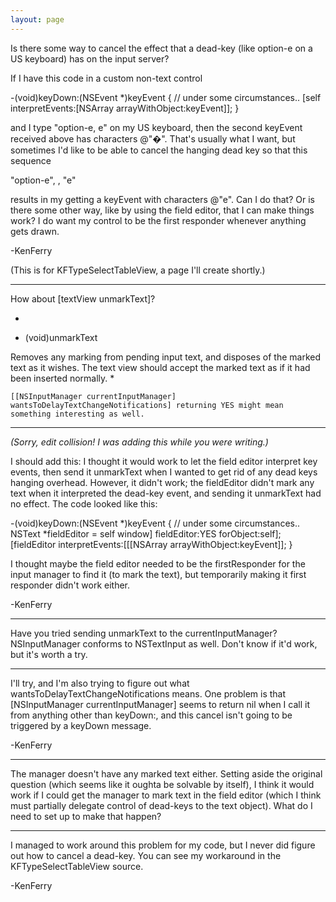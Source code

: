 ```yaml
---
layout: page
---
```


Is there some way to cancel the effect that a dead-key (like option-e on a US keyboard) has on the input server?

If I have this code in a custom non-text control

    
-(void)keyDown:(NSEvent *)keyEvent
{
     // under some circumstances..
     [self interpretEvents:[NSArray arrayWithObject:keyEvent]];
}


and I type "option-e, e" on my US keyboard, then the second keyEvent received above has characters @"�".  That's usually what I want, but sometimes I'd like to be able to cancel the hanging dead key so that this sequence

"option-e", <cancel-dead-key>, "e" 

results in my getting a keyEvent with characters @"e".  Can I do that?  Or is there some other way, like by using the field editor, that I can make things work?  I do want my control to be the first responder whenever anything gets drawn.

-KenFerry

(This is for KFTypeSelectTableView, a page I'll create shortly.)

----

How about     [textView unmarkText]?

*
- (void)unmarkText

Removes any marking from pending input text, and disposes of the marked text as it wishes. The text view should accept the marked text as if it had been inserted normally.
*

    [[NSInputManager currentInputManager] wantsToDelayTextChangeNotifications] returning YES might mean something interesting as well.

----

*(Sorry, edit collision! I was adding this while you were writing.)*

I should add this:  I thought it would work to let the field editor interpret key events, then send it     unmarkText when I wanted to get rid of any dead keys hanging overhead.  However, it didn't work; the fieldEditor didn't mark any text when it interpreted the dead-key event, and sending it     unmarkText had no effect.  The code looked like this:

    
-(void)keyDown:(NSEvent *)keyEvent
{
     // under some circumstances..
    NSText *fieldEditor = self window] fieldEditor:YES forObject:self]; 
    [fieldEditor interpretEvents:[[[NSArray arrayWithObject:keyEvent]];
}


I thought maybe the field editor needed to be the firstResponder for the input manager to find it (to mark the text), but temporarily making it first responder didn't work either.

-KenFerry 

----

Have you tried sending     unmarkText to the     currentInputManager? NSInputManager conforms to NSTextInput as well. Don't know if it'd work, but it's worth a try.

----

I'll try, and I'm also trying to figure out what wantsToDelayTextChangeNotifications means.  One problem is that     [NSInputManager currentInputManager] seems to return nil when I call it from anything other than     keyDown:, and this cancel isn't going to be triggered by a keyDown message.

-KenFerry

----

The manager doesn't have any marked text either.  Setting aside the original question (which seems like it oughta be solvable by itself), I think it would work if I could get the manager to mark text in the field editor (which I think must partially delegate control of dead-keys to the text object).  What do I need to set up to make that happen?

----

I managed to work around this problem for my code, but I never did figure out how to cancel a dead-key.  You can see my workaround in the KFTypeSelectTableView source.

-KenFerry
